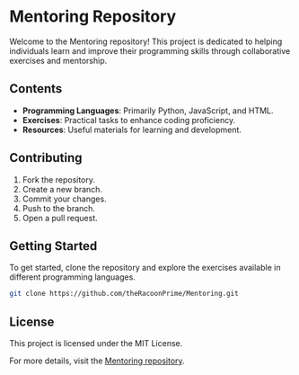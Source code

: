 # Mentoring Repository

Welcome to the Mentoring repository! This project is dedicated to helping individuals learn and improve their programming skills through collaborative exercises and mentorship.

## Contents

- **Programming Languages**: Primarily Python, JavaScript, and HTML.
- **Exercises**: Practical tasks to enhance coding proficiency.
- **Resources**: Useful materials for learning and development.

## Contributing

1. Fork the repository.
2. Create a new branch.
3. Commit your changes.
4. Push to the branch.
5. Open a pull request.

## Getting Started

To get started, clone the repository and explore the exercises available in different programming languages.

```bash
git clone https://github.com/theRacoonPrime/Mentoring.git
```

## License

This project is licensed under the MIT License.

For more details, visit the [Mentoring repository](https://github.com/theRacoonPrime/Mentoring).